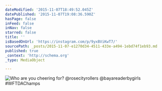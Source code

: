 ```yaml
---
dateModified: '2015-11-07T18:49:52.045Z'
datePublished: '2015-11-07T19:08:36.590Z'
hasPage: false
inFeed: false
inNav: false
starred: false
title: ''
isBasedOnUrl: 'https://instagram.com/p/9yxBViKwT7/'
sourcePath: _posts/2015-11-07-e1270d34-4511-433e-a494-1ebd74f1eb93.md
published: true
_context: 'http://schema.org'
_type: MediaObject

---
```

![Who are you cheering for&quest; &commat;rosecityrollers &commat;bayareaderbygirls &num;WFTDAChamps](https://scontent.cdninstagram.com/hphotos-xaf1/t51.2885-15/s640x640/sh0.08/e35/12224435_409335072573616_1993636416_n.jpg)